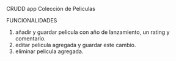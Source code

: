 CRUDD app Colección de Peliculas

FUNCIONALIDADES
1. añadir y guardar pelicula con año de lanzamiento, un rating  y comentario.
2. editar pelicula agregada y guardar este cambio. 
3. eliminar pelicula agregada.
